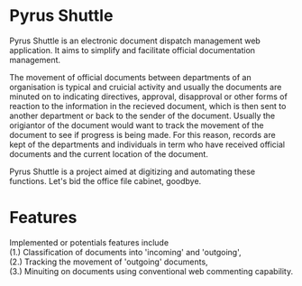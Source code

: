 # Pyrus Shuttle

Pyrus Shuttle is an electronic document dispatch management web application. It aims to simplify and facilitate official documentation management.

The movement of official documents between departments of an organisation is typical and cruicial activity and usually the documents are minuted on to indicating directives, approval, disapproval or other forms of reaction to the information in the recieved document, which is then sent to another department or back to the sender of the document. Usually the origiantor of the document would want to track the movement of the document to see if progress is being made. For this reason, records are kept of the departments and individuals in term who have received official documents and the current location of the document.

Pyrus Shuttle is a project aimed at digitizing and automating these functions. Let's bid the office file cabinet, goodbye.

# Features
Implemented or potentials features include          
(1.) Classification of documents into 'incoming' and 'outgoing',  
(2.) Tracking the movement of 'outgoing' documents,  
(3.) Minuiting on documents using conventional web commenting capability.
